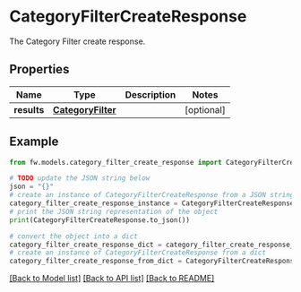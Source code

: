 # CategoryFilterCreateResponse

The Category Filter create response.

## Properties

Name | Type | Description | Notes
------------ | ------------- | ------------- | -------------
**results** | [**CategoryFilter**](CategoryFilter.md) |  | [optional] 

## Example

```python
from fw.models.category_filter_create_response import CategoryFilterCreateResponse

# TODO update the JSON string below
json = "{}"
# create an instance of CategoryFilterCreateResponse from a JSON string
category_filter_create_response_instance = CategoryFilterCreateResponse.from_json(json)
# print the JSON string representation of the object
print(CategoryFilterCreateResponse.to_json())

# convert the object into a dict
category_filter_create_response_dict = category_filter_create_response_instance.to_dict()
# create an instance of CategoryFilterCreateResponse from a dict
category_filter_create_response_from_dict = CategoryFilterCreateResponse.from_dict(category_filter_create_response_dict)
```
[[Back to Model list]](../README.md#documentation-for-models) [[Back to API list]](../README.md#documentation-for-api-endpoints) [[Back to README]](../README.md)


